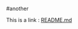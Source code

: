 #another

This is a link : [README.md](https://github.com/1127960155/homework/blob/master/README.md)
